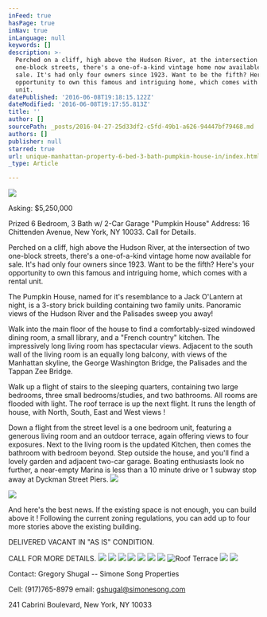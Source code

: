 ```yaml
---
inFeed: true
hasPage: true
inNav: true
inLanguage: null
keywords: []
description: >-
  Perched on a cliff, high above the Hudson River, at the intersection of two
  one-block streets, there's a one-of-a-kind vintage home now available for
  sale. It's had only four owners since 1923. Want to be the fifth? Here's your
  opportunity to own this famous and intriguing home, which comes with a rental
  unit.
datePublished: '2016-06-08T19:18:15.122Z'
dateModified: '2016-06-08T19:17:55.813Z'
title: ''
author: []
sourcePath: _posts/2016-04-27-25d33df2-c5fd-49b1-a626-94447bf79468.md
authors: []
publisher: null
starred: true
url: unique-manhattan-property-6-bed-3-bath-pumpkin-house-in/index.html
_type: Article

---
```

![](https://the-grid-user-content.s3-us-west-2.amazonaws.com/9e69d355-8566-49bb-8f13-36969ed4b89d.jpg)

Asking: $5,250,000 

Prized 6 Bedroom, 3 Bath w/ 2-Car Garage "Pumpkin House" Address: 16 Chittenden Avenue, New York, NY 10033\. Call for Details.

Perched on a cliff, high above the Hudson River, at the intersection of two one-block streets, there's a one-of-a-kind vintage home now available for sale. It's had only four owners since 1923\. Want to be the fifth? Here's your opportunity to own this famous and intriguing home, which comes with a rental unit.

The Pumpkin House, named for it's resemblance to a Jack O'Lantern at night, is a 3-story brick building containing two family units. Panoramic views of the Hudson River and the Palisades sweep you away!

Walk into the main floor of the house to find a comfortably-sized windowed dining room, a small library, and a "French country" kitchen. The impressively long living room has spectacular views. Adjacent to the south wall of the living room is an equally long balcony, with views of the Manhattan skyline, the George Washington Bridge, the Palisades and the Tappan Zee Bridge.

Walk up a flight of stairs to the sleeping quarters, containing two large bedrooms, three small bedrooms/studies, and two bathrooms. All rooms are flooded with light. The roof terrace is up the next flight. It runs the length of house, with North, South, East and West views !

Down a flight from the street level is a one bedroom unit, featuring a generous living room and an outdoor terrace, again offering views to four exposures. Next to the living room is the updated Kitchen, then comes the bathroom with bedroom beyond. Step outside the house, and you'll find a lovely garden and adjacent two-car garage. Boating enthusiasts look no further, a near-empty Marina is less than a 10 minute drive or 1 subway stop away at Dyckman Street Piers.
![](https://the-grid-user-content.s3-us-west-2.amazonaws.com/7b66504d-7c67-4e05-a381-45077c0f7891.jpg)

  
  
![](https://the-grid-user-content.s3-us-west-2.amazonaws.com/94ebff6c-7573-42a0-8532-4e0156514693.jpg)

And here's the best news. If the existing space is not enough, you can build above it ! Following the current zoning regulations, you can add up to four more stories above the existing building. 

DELIVERED VACANT IN "AS IS" CONDITION.

CALL FOR MORE DETAILS.
![](https://s3-us-west-2.amazonaws.com/the-grid-img/p/09a9cc804c792b64325f20440cb92ee0901d829a.jpg)
![](https://s3-us-west-2.amazonaws.com/the-grid-img/p/66eb76e9ebff63645eb9a944f69dd6592f6c26ea.jpg)
![](https://s3-us-west-2.amazonaws.com/the-grid-img/p/a9d8068b134cc3fbfab38f3ca51c0dde0aaebec4.jpg)
![](https://s3-us-west-2.amazonaws.com/the-grid-img/p/5fe41f804084490e148bf626a87163bb9714bade.jpg)
![](https://s3-us-west-2.amazonaws.com/the-grid-img/p/97c33d61ba77f064e76d1d2d81b2a4244cb5a109.jpg)
![](https://the-grid-user-content.s3-us-west-2.amazonaws.com/da7122d4-34fd-4738-9cde-02bfaa7e079d.jpg)
![](https://the-grid-user-content.s3-us-west-2.amazonaws.com/9dbd9e1f-bd17-4976-940e-1f4f072f8c07.jpg)
![Roof Terrace ](https://s3-us-west-2.amazonaws.com/the-grid-img/p/d24ed3495bceb366ede4f3485a41b7748e2411d6.jpg)
![](https://s3-us-west-2.amazonaws.com/the-grid-img/p/b2532656ddd0c14f3e1d73e3668f2103fe846b9d.jpg)
![](https://s3-us-west-2.amazonaws.com/the-grid-img/p/e37485291567eaf67804ae8f4691af40b96a8eb5.jpg)

Contact: Gregory Shugal -- Simone Song Properties

Cell: (917)765-8979 email: [gshugal@simonesong.com ][0]

241 Cabrini Boulevard, New York, NY 10033

[0]: null